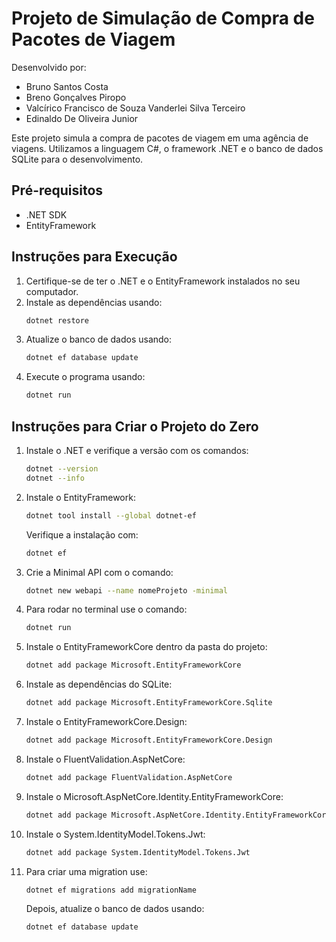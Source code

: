 # Projeto de Simulação de Compra de Pacotes de Viagem

Desenvolvido por:

- Bruno Santos Costa
- Breno Gonçalves Piropo
- Valcírico Francisco de Souza Vanderlei Silva Terceiro
- Edinaldo De Oliveira Junior

Este projeto simula a compra de pacotes de viagem em uma agência de viagens. Utilizamos a linguagem C#, o framework .NET e o banco de dados SQLite para o desenvolvimento.

## Pré-requisitos

- .NET SDK
- EntityFramework

## Instruções para Execução

1. Certifique-se de ter o .NET e o EntityFramework instalados no seu computador.
2. Instale as dependências usando:
    ```bash
    dotnet restore
    ```
3. Atualize o banco de dados usando:
    ```bash
    dotnet ef database update
    ```
4. Execute o programa usando:
    ```bash
    dotnet run
    ```

## Instruções para Criar o Projeto do Zero

1. Instale o .NET e verifique a versão com os comandos:
    ```bash
    dotnet --version
    dotnet --info
    ```
2. Instale o EntityFramework:
    ```bash
    dotnet tool install --global dotnet-ef
    ```
    Verifique a instalação com:
    ```bash
    dotnet ef
    ```
3. Crie a Minimal API com o comando:
    ```bash
    dotnet new webapi --name nomeProjeto -minimal
    ```
4. Para rodar no terminal use o comando:
    ```bash
    dotnet run
    ```
5. Instale o EntityFrameworkCore dentro da pasta do projeto:
    ```bash
    dotnet add package Microsoft.EntityFrameworkCore
    ```
6. Instale as dependências do SQLite:
    ```bash
    dotnet add package Microsoft.EntityFrameworkCore.Sqlite
    ```
7. Instale o EntityFrameworkCore.Design:
    ```bash
    dotnet add package Microsoft.EntityFrameworkCore.Design
    ```
8. Instale o FluentValidation.AspNetCore:
    ```bash
    dotnet add package FluentValidation.AspNetCore
    ```
9. Instale o Microsoft.AspNetCore.Identity.EntityFrameworkCore:
    ```bash
    dotnet add package Microsoft.AspNetCore.Identity.EntityFrameworkCore
    ```
10. Instale o System.IdentityModel.Tokens.Jwt:
    ```bash
    dotnet add package System.IdentityModel.Tokens.Jwt
    ```
11. Para criar uma migration use:
    ```bash
    dotnet ef migrations add migrationName
    ```
    Depois, atualize o banco de dados usando:
    ```bash
    dotnet ef database update
    ```
